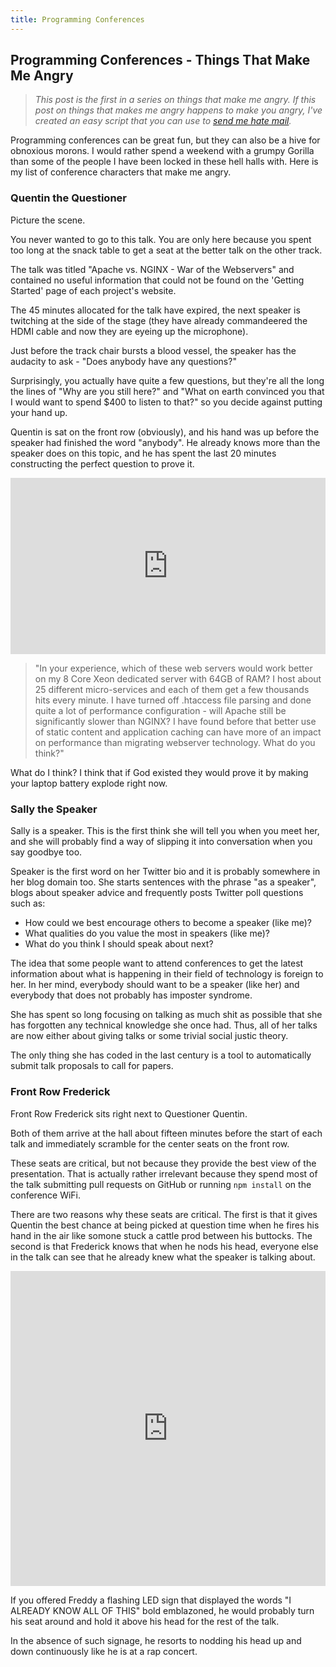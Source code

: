 ```yaml
---
title: Programming Conferences
---
```


## Programming Conferences - Things That Make Me Angry

> _This post is the first in a series on things that make me angry. If this post on things that makes me angry happens to make you angry, I've created an easy script that you can use to [send me hate mail](https://github.com/VeryAngryProgrammer/hate-mail-script)._

Programming conferences can be great fun, but they can also be a hive for obnoxious morons. I would rather spend a weekend with a grumpy Gorilla than some of the people I have been locked in these hell halls with. Here is my list of conference characters that make me angry.

### Quentin the Questioner

Picture the scene.

You never wanted to go to this talk. You are only here because you spent too long at the snack table to get a seat at the better talk on the other track.

The talk was titled "Apache vs. NGINX - War of the Webservers" and contained no useful information that could not be found on the 'Getting Started' page of each project's website.

The 45 minutes allocated for the talk have expired, the next speaker is twitching at the side of the stage (they have already commandeered the HDMI cable and now they are eyeing up the microphone).

Just before the track chair bursts a blood vessel, the speaker has the audacity to ask - "Does anybody have any questions?"

Surprisingly, you actually have quite a few questions, but they're all the long the lines of "Why are you still here?" and "What on earth convinced you that I would want to spend $400 to listen to that?" so you decide against putting your hand up.

Quentin is sat on the front row (obviously), and his hand was up before the speaker had finished the word "anybody". He already knows more than the speaker does on this topic, and he has spent the last 20 minutes constructing the perfect question to prove it.

<div style="width:100%;height:0;padding-bottom:56%;position:relative;"><iframe src="https://giphy.com/embed/l0HlHqERfyDLQD1p6" width="100%" height="100%" style="position:absolute" frameBorder="0" class="giphy-embed" allowFullScreen></iframe></div>

> "In your experience, which of these web servers would work better on my 8 Core Xeon dedicated server with 64GB of RAM? I host about 25 different micro-services and each of them get a few thousands hits every minute. I have turned off .htaccess file parsing and done quite a lot of performance configuration - will Apache still be significantly slower than NGINX? I have found before that better use of static content and application caching can have more of an impact on performance than migrating webserver technology. What do you think?"

What do I think? I think that if God existed they would prove it by making your laptop battery explode right now.

### Sally the Speaker

Sally is a speaker. This is the first think she will tell you when you meet her, and she will probably find a way of slipping it into conversation when you say goodbye too.

Speaker is the first word on her Twitter bio and it is probably somewhere in her blog domain too. She starts sentences with the phrase "as a speaker", blogs about speaker advice and frequently posts Twitter poll questions such as:

- How could we best encourage others to become a speaker (like me)?
- What qualities do you value the most in speakers (like me)?
- What do you think I should speak about next?

The idea that some people want to attend conferences to get the latest information about what is happening in their field of technology is foreign to her. In her mind, everybody should want to be a speaker (like her) and everybody that does not probably has imposter syndrome.

She has spent so long focusing on talking as much shit as possible that she has forgotten any technical knowledge she once had. Thus, all of her talks are now either about giving talks or some trivial social justic theory.

The only thing she has coded in the last century is a tool to automatically submit talk proposals to call for papers.

### Front Row Frederick

Front Row Frederick sits right next to Questioner Quentin.

Both of them arrive at the hall about fifteen minutes before the start of each talk and immediately scramble for the center seats on the front row.

These seats are critical, but not because they provide the best view of the presentation. That is actually rather irrelevant because they spend most of the talk submitting pull requests on GitHub or running `npm install` on the conference WiFi.

There are two reasons why these seats are critical. The first is that it gives Quentin the best chance at being picked at question time when he fires his hand in the air like somone stuck a cattle prod between his buttocks. The second is that Frederick knows that when he nods his head, everyone else in the talk can see that he already knew what the speaker is talking about.

<div style="width:100%;height:0;padding-bottom:100%;position:relative;"><iframe src="https://giphy.com/embed/26FxGPtjnVeS6qiJ2" width="100%" height="100%" style="position:absolute" frameBorder="0" class="giphy-embed" allowFullScreen></iframe></div>

If you offered Freddy a flashing LED sign that displayed the words "I ALREADY KNOW ALL OF THIS" bold emblazoned, he would probably turn his seat around and hold it above his head for the rest of the talk.

In the absence of such signage, he resorts to nodding his head up and down continuously like he is at a rap concert.
